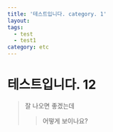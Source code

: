 ```yaml
---
title: '테스트입니다. category. 1'
layout: 
tags:
  - test
  - test1
category: etc
---
```

# 테스트입니다. 12
> 잘 나오면 좋겠는데
>> 어떻게 보이나요?


